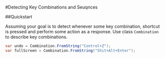 #Detecting Key Combinations and Seuqnces

##Quickstart

Assuming your goal is to detect whenever some key combination, shortcut is pressed and perform some action as a response. Use class `Combination` to describe key combinations.
```csharp
var undo = Combination.FromString("Control+Z");
var fullScreen = Combination.FromString("Shit+Alt+Enter");
```


